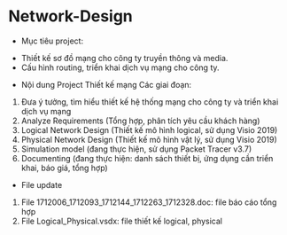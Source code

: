 # Network-Design
* Mục tiêu project: 
- Thiết kế sơ đồ mạng cho công ty truyền thông và media.
- Cấu hình routing, triển khai dịch vụ mạng cho công ty.

* Nội dung Project Thiết kế mạng
Các giai đoạn:
1. Đưa ý tưởng, tìm hiểu thiết kế hệ thống mạng cho công ty và triển khai dịch vụ mạng
2. Analyze Requirements (Tổng hợp, phân tích yêu cầu khách hàng)
3. Logical Network Design (Thiết kế mô hình logical, sử dụng Visio 2019)
3. Physical Network Design (Thiết kế mô hình vật lý, sử dụng Visio 2019)
4. Simulation model (đang thực hiện, sử dụng Packet Tracer v3.7)
5. Documenting (đang thực hiện: danh sách thiết bị, ứng dụng cần triển khai, báo giá, tổng hợp)

* File update
1. File 1712006_1712093_1712144_1712263_1712328.doc: file báo cáo tổng hợp
2. File Logical_Physical.vsdx: file thiết kế logical, physical
